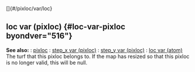 []{#/pixloc/var/loc}
  ## loc var (pixloc) {#loc-var-pixloc byondver="516"}
  **See also:**
  :   [pixloc](ref/pixloc)
  :   [step_x var (pixloc)](ref/pixloc/var/step_x)
  :   [step_y var (pixloc)](ref/pixloc/var/step_y)
  :   [loc var (atom)](ref/atom/var/loc)
  The turf that this pixloc belongs to. If the map has resized so that
  this pixloc is no longer valid, this will be null.